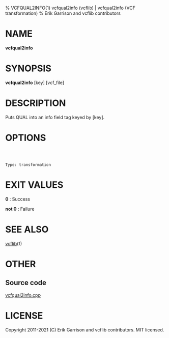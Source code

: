 % VCFQUAL2INFO(1) vcfqual2info (vcflib) | vcfqual2info (VCF transformation)
% Erik Garrison and vcflib contributors

# NAME

**vcfqual2info**

# SYNOPSIS

**vcfqual2info** [key] [vcf_file]

# DESCRIPTION

Puts QUAL into an info field tag keyed by [key].



# OPTIONS

```



Type: transformation

```





# EXIT VALUES

**0**
: Success

**not 0**
: Failure

# SEE ALSO



[vcflib](./vcflib.md)(1)



# OTHER

## Source code

[vcfqual2info.cpp](https://github.com/vcflib/vcflib/blob/master/src/vcfqual2info.cpp)

# LICENSE

Copyright 2011-2021 (C) Erik Garrison and vcflib contributors. MIT licensed.

<!--
  Created with ./scripts/bin2md.rb scripts/bin2md-template.erb
-->

